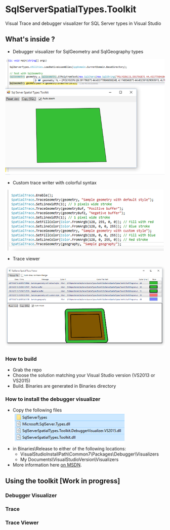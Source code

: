 # SqlServerSpatialTypes.Toolkit
Visual Trace and debugger visualizer for SQL Server types in Visual Studio

## What's inside ?

 - Debugger visualizer for SqlGeometry and SqlGeography types
 
 ![Screen capture](/img/debugvis.png?raw=true "Screen capture")

 - Custom trace writer with colorful syntax

 ![Trace](/img/trace.png?raw=true "Trace")

 - Trace viewer

 ![Viewer](/img/traceviewer.png?raw=true "Trace Viewer")


### How to build

 - Grab the repo
 - Choose the solution matching your Visual Studio version (VS2013 or VS2015)
 - Build. Binaries are generated in Binaries directory

### How to install the debugger visualizer

 - Copy the following files
 ![Files](/img/visfile.png?raw=true "Files (example for VS2015)")
 - in Binaries\Release to either of the following locations: 
	 - VisualStudioInstallPath\Common7\Packages\Debugger\Visualizers
	 - My Documents\VisualStudioVersion\Visualizers
 - More information here [on MSDN](https://msdn.microsoft.com/en-us/library/sb2yca43.aspx).

## Using the toolkit [Work in progress]
### Debugger Visualizer
### Trace
### Trace Viewer

